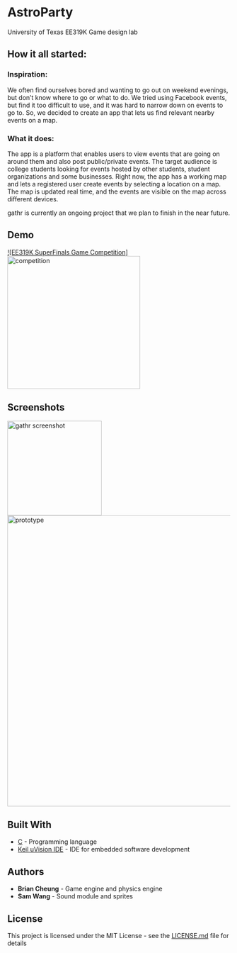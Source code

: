 # AstroParty
University of Texas EE319K Game design lab

## How it all started:

### Inspiration: 
We often find ourselves bored and wanting to go out on weekend evenings, but don’t know where to go or what to do. We tried using Facebook events, but find it too difficult to use, and it was hard to narrow down on events to go to. So, we decided to create an app that lets us find relevant nearby events on a map.

### What it does: 
The app is a platform that enables users to view events that are going on around them and also post public/private events. The target audience is college students looking for events hosted by other students, student organizations and some businesses. Right now, the app has a working map and lets a registered user create events by selecting a location on a map. The map is updated real time, and the events are visible on the map across different devices.

gathr is currently an ongoing project that we plan to finish in the near future.

## Demo

[![EE319K SuperFinals Game Competition]<img width="300" alt="competition" src="http://img.youtube.com/vi/ogT-apOq7TE/1.jpg">](https://youtu.be/ogT-apOq7TE)

## Screenshots

<img width="213" alt="gathr screenshot" src="https://user-images.githubusercontent.com/16355946/35762693-ec45b69c-0860-11e8-8682-20cc0c9211ae.png"><img width="657" alt="prototype" src="https://user-images.githubusercontent.com/16355946/35762571-3855235e-085e-11e8-99c8-4fe74ef209d6.png">

## Built With

* [C](https://en.wikipedia.org/wiki/C_(programming_language)) - Programming language
* [Keil uVision IDE](http://www2.keil.com/mdk5/uvision/) - IDE for embedded software development

## Authors

* **Brian Cheung** - Game engine and physics engine
* **Sam Wang** - Sound module and sprites

## License

This project is licensed under the MIT License - see the [LICENSE.md](LICENSE.md) file for details
